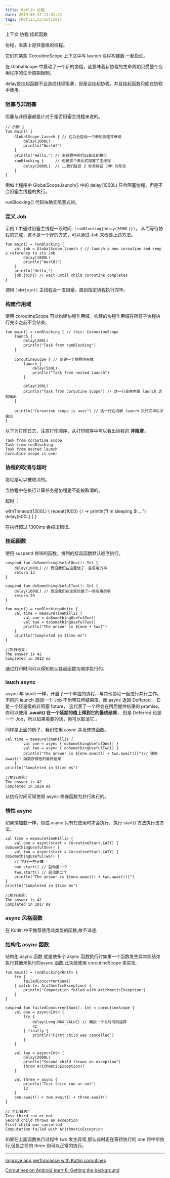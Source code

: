 ```yaml
---
title: Kotlin 协程
date: 2019-05-22 11:31:22
tags: [Kotlin,Coroutines]
---
```




上下文 协程 挂起函数



协程，本质上是轻量级的线程。

它们在某些 CoroutineScope 上下文中与 launch 协程构建器 一起启动。

在 GlobalScope 中启动了一个新的协程，这意味着新协程的生命周期只受整个应用程序的生命周期限制。



delay是挂起函数不会造成线程阻塞，但是会挂起协程，并且挂起函数只能在协程中使用。



### 阻塞与非阻塞

阻塞与非阻塞都是针对于是否阻塞主线程来说的。


```
// 示例 1
fun main() {
    GlobalScope.launch { // 在后台启动一个新的协程并继续
        delay(1000L)
        println("World!")
    }
    println("Hello,") // 主线程中的代码会立即执行
    runBlocking {     // 但是这个表达式阻塞了主线程
        delay(2000L)  // ……我们延迟 2 秒来保证 JVM 的存活
    } 
}
```

例如上程序中 GlobalScope.launch{} 中的 delay(1000L) 只会阻塞协程，但是不会阻塞主线程的执行。

runBlocking{} 代码块确实阻塞式的。

### 定义 Job

示例 1 中通过阻塞主线程一段时间:
`(runBlocking{delay(2000L)})`，
从而等待协程的完成，这不是一个好的方式，可以通过 Job 来改善上述方法。

```
fun main() = runBlocking {
    val job = GlobalScope.launch { // launch a new coroutine and keep a reference to its Job
        delay(1000L)
        println("World!")
    }
    println("Hello,")
    job.join() // wait until child coroutine completes    
}
```

调用 `Job#join()` 主线程会一直阻塞，直到指定协程执行完毕。



### 构建作用域

使用  coroutineScope 可以构建协程作用域，构建的协程作用域在所有子协程执行完毕之前不会结束。


```
fun main() = runBlocking { // this: CoroutineScope
    launch { 
        delay(200L)
        println("Task from runBlocking")
    }
    
    coroutineScope { // 创建一个协程作用域
        launch {
            delay(500L) 
            println("Task from nested launch")
        }
    
        delay(100L)
        println("Task from coroutine scope") // 这一行会在内嵌 launch 之前输出
    }
    
    println("Coroutine scope is over") // 这一行在内嵌 launch 执行完毕后才输出
}
```
以下为打印日志，注意打印顺序，从打印顺序中可以看出协程的 **非阻塞**。
```
Task from coroutine scope
Task from runBlocking
Task from nested launch
Coroutine scope is over
```



### 协程的取消与超时

协程是可以被取消的。

当协程中在执行计算任务是协程是不能被取消的。


超时 ：

withTimeout(1300L) {
    repeat(1000) { i ->
            println("I'm sleeping $i ...")
        delay(500L)
    }
}

在执行超过 1300ms 会报出错误。


### 挂起函数

使用 suspend 修饰的函数，排列的挂起函数默认顺序执行。

```
suspend fun doSomethingUsefulOne(): Int {
    delay(1000L) // 假设我们在这里做了一些有用的事
    return 13
}

suspend fun doSomethingUsefulTwo(): Int {
    delay(1000L) // 假设我们在这里也做了一些有用的事
    return 29
}

fun main() = runBlocking<Unit> {
    val time = measureTimeMillis {
        val one = doSomethingUsefulOne()
        val two = doSomethingUsefulTwo()
        println("The answer is ${one + two}")
    }
    println("Completed in $time ms")    
}

//执行结果：
The answer is 42
Completed in 2012 ms
```
通过打印时间可以得知默认挂起函数为顺序执行的。
### lauch async

async 与 lauch 一样，开启了一个单独的协程，与其他协程一起进行并行工作。
不同的 launch 返回一个 Job 不附带任何结果值，而 async 返回 Deffered ，它是一个轻量级的非阻塞 future， 这代表了一个将会在稍后提供结果的 promise。你可以使用 **.await() 在一个延期的值上得到它的最终结果**， 但是 Deferred 也是一个 Job，所以如果需要的话，你可以取消它 。

同样是上面的例子，我们使用 async 并发修饰函数。

```
val time = measureTimeMillis {
        val one = async { doSomethingUsefulOne() }
        val two = async { doSomethingUsefulTwo() }
        println("The answer is ${one.await() + two.await()}")// 使用 await() 函数获得他的最终结果
    }
println("Completed in $time ms") 

//执行结果：
The answer is 42
Completed in 1029 ms
```
从执行时间可知使用 async 修饰函数为并行执行的。


### 惰性 async

如果懒加载一样，惰性 async 只有在使用时才会执行，执行 start() 方法执行该方法。

```
val time = measureTimeMillis {
    val one = async(start = CoroutineStart.LAZY) { doSomethingUsefulOne() }
    val two = async(start = CoroutineStart.LAZY) { doSomethingUsefulTwo() }
    // 执行一些计算
    one.start() // 启动第一个
    two.start() // 启动第二个
    println("The answer is ${one.await() + two.await()}")
}
println("Completed in $time ms")

//执行结果：
The answer is 42
Completed in 1017 ms
```


### async 风格函数

在 Kotlin 中不推荐使用此类型的函数,故不详述.

### 结构化 async 函数

结构化 async 函数 就是使多个 async 函数执行时如果一个函数发生异常则结束执行其他未执行的async 函数,此功能使用  coroutineScope 来实现.

```
fun main() = runBlocking<Unit> {
    try {
        failedConcurrentSum()
    } catch (e: ArithmeticException) {
        println("Computation failed with ArithmeticException")
    }
}

suspend fun failedConcurrentSum(): Int = coroutineScope {
    val one = async<Int> {
        try {
            delay(Long.MAX_VALUE) // 模拟一个长时间的运算
            42
        } finally {
            println("First child was cancelled")
        }
    }

    val two = async<Int> {
        delay(2000L)
        println("Second child throws an exception")
        throw ArithmeticException()
    }

    val three = async {
        println("Test third run or not")
        12
    }
    one.await() + two.await() + three.await()
}

// 打印日志"
Test third run or not
Second child throws an exception
First child was cancelled
Computation failed with ArithmeticException
```

如果在上面函数执行过程中 two 发生异常,那么此时正在等待执行的 one 将中断执行,但是之前的 three 则可以正常的执行。

-----


[Improve app performance with Kotlin coroutines](https://developer.android.com/kotlin/coroutines)


[Coroutines on Android (part I): Getting the background](https://medium.com/androiddevelopers/coroutines-on-android-part-i-getting-the-background-3e0e54d20bb)